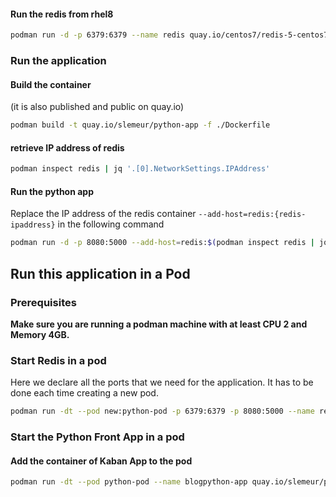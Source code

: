 #### Run the redis from rhel8

```bash
podman run -d -p 6379:6379 --name redis quay.io/centos7/redis-5-centos7
```

### Run the application

#### Build the container

(it is also published and public on quay.io)

```bash
podman build -t quay.io/slemeur/python-app -f ./Dockerfile
```

#### retrieve IP address of redis

```bash
podman inspect redis | jq '.[0].NetworkSettings.IPAddress'
```

#### Run the python app 

Replace the IP address of the redis container `--add-host=redis:{redis-ipaddress}` in the following command

```bash
podman run -d -p 8080:5000 --add-host=redis:$(podman inspect redis | jq -r '.[0].NetworkSettings.IPAddress') --name python-app quay.io/slemeur/python-app
```


## Run this application in a Pod

### Prerequisites

**Make sure you are running a podman machine with at least CPU 2 and Memory 4GB.**

### Start Redis in a pod

Here we declare all the ports that we need for the application. It has to be done each time creating a new pod.

```bash
podman run -dt --pod new:python-pod -p 6379:6379 -p 8080:5000 --name redis quay.io/centos7/redis-5-centos7
```

### Start the Python Front App in a pod


#### Add the container of Kaban App to the pod

```bash
podman run -dt --pod python-pod --name blogpython-app quay.io/slemeur/python-app
```



